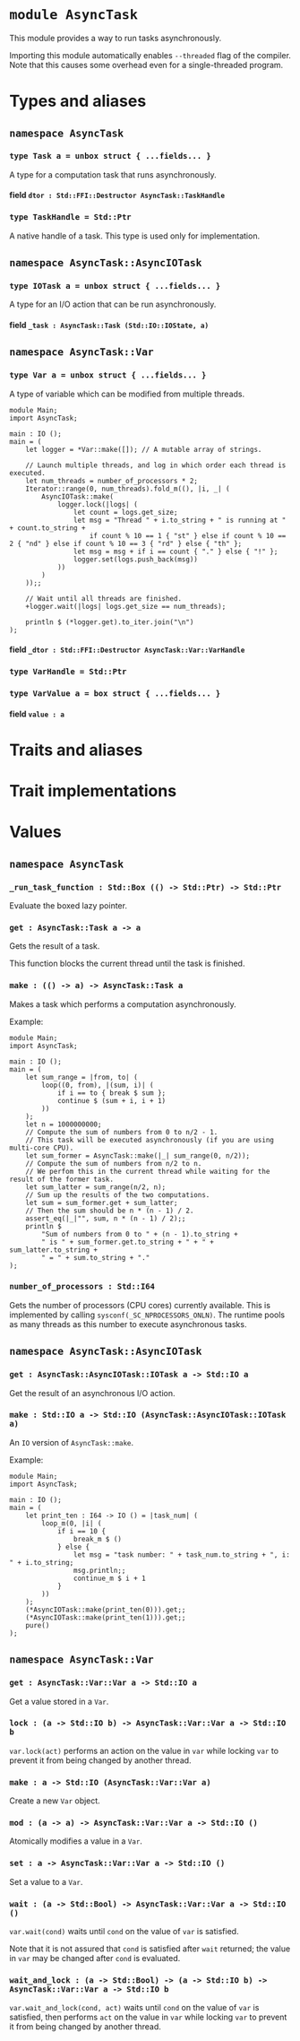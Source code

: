 # `module AsyncTask`

This module provides a way to run tasks asynchronously.

Importing this module automatically enables `--threaded` flag of the compiler.
Note that this causes some overhead even for a single-threaded program.

# Types and aliases

## `namespace AsyncTask`

### `type Task a = unbox struct { ...fields... }`

A type for a computation task that runs asynchronously.

#### field `dtor : Std::FFI::Destructor AsyncTask::TaskHandle`

### `type TaskHandle = Std::Ptr`

A native handle of a task. This type is used only for implementation.

## `namespace AsyncTask::AsyncIOTask`

### `type IOTask a = unbox struct { ...fields... }`

A type for an I/O action that can be run asynchronously.

#### field `_task : AsyncTask::Task (Std::IO::IOState, a)`

## `namespace AsyncTask::Var`

### `type Var a = unbox struct { ...fields... }`

A type of variable which can be modified from multiple threads.

```
module Main;
import AsyncTask;

main : IO ();
main = (
    let logger = *Var::make([]); // A mutable array of strings.

    // Launch multiple threads, and log in which order each thread is executed.
    let num_threads = number_of_processors * 2;
    Iterator::range(0, num_threads).fold_m((), |i, _| (
        AsyncIOTask::make(
            logger.lock(|logs| (
                let count = logs.get_size;
                let msg = "Thread " + i.to_string + " is running at " + count.to_string +
                    if count % 10 == 1 { "st" } else if count % 10 == 2 { "nd" } else if count % 10 == 3 { "rd" } else { "th" };
                let msg = msg + if i == count { "." } else { "!" };
                logger.set(logs.push_back(msg))
            ))
        )
    ));;

    // Wait until all threads are finished.
    +logger.wait(|logs| logs.get_size == num_threads);

    println $ (*logger.get).to_iter.join("\n")
);
```

#### field `_dtor : Std::FFI::Destructor AsyncTask::Var::VarHandle`

### `type VarHandle = Std::Ptr`

### `type VarValue a = box struct { ...fields... }`

#### field `value : a`

# Traits and aliases

# Trait implementations

# Values

## `namespace AsyncTask`

### `_run_task_function : Std::Box (() -> Std::Ptr) -> Std::Ptr`

Evaluate the boxed lazy pointer.

### `get : AsyncTask::Task a -> a`

Gets the result of a task.

This function blocks the current thread until the task is finished.

### `make : (() -> a) -> AsyncTask::Task a`

Makes a task which performs a computation asynchronously.

Example:
```
module Main;
import AsyncTask;

main : IO ();
main = (
    let sum_range = |from, to| (
        loop((0, from), |(sum, i)| (
            if i == to { break $ sum };
            continue $ (sum + i, i + 1)
        ))
    );
    let n = 1000000000;
    // Compute the sum of numbers from 0 to n/2 - 1.
    // This task will be executed asynchronously (if you are using multi-core CPU).
    let sum_former = AsyncTask::make(|_| sum_range(0, n/2));
    // Compute the sum of numbers from n/2 to n.
    // We perfom this in the current thread while waiting for the result of the former task.
    let sum_latter = sum_range(n/2, n);
    // Sum up the results of the two computations.
    let sum = sum_former.get + sum_latter;
    // Then the sum should be n * (n - 1) / 2.
    assert_eq(|_|"", sum, n * (n - 1) / 2);;
    println $
        "Sum of numbers from 0 to " + (n - 1).to_string +
        " is " + sum_former.get.to_string + " + " + sum_latter.to_string +
        " = " + sum.to_string + "."
);
```

### `number_of_processors : Std::I64`

Gets the number of processors (CPU cores) currently available.
This is implemented by calling `sysconf(_SC_NPROCESSORS_ONLN)`.
The runtime pools as many threads as this number to execute asynchronous tasks.

## `namespace AsyncTask::AsyncIOTask`

### `get : AsyncTask::AsyncIOTask::IOTask a -> Std::IO a`

Get the result of an asynchronous I/O action.

### `make : Std::IO a -> Std::IO (AsyncTask::AsyncIOTask::IOTask a)`

An `IO` version of `AsyncTask::make`.

Example:
```
module Main;
import AsyncTask;

main : IO ();
main = (
    let print_ten : I64 -> IO () = |task_num| (
        loop_m(0, |i| (
            if i == 10 {
                break_m $ ()
            } else {
                let msg = "task number: " + task_num.to_string + ", i: " + i.to_string;
                msg.println;;
                continue_m $ i + 1
            }
        ))
    );
    (*AsyncIOTask::make(print_ten(0))).get;;
    (*AsyncIOTask::make(print_ten(1))).get;;
    pure()
);
```

## `namespace AsyncTask::Var`

### `get : AsyncTask::Var::Var a -> Std::IO a`

Get a value stored in a `Var`.

### `lock : (a -> Std::IO b) -> AsyncTask::Var::Var a -> Std::IO b`

`var.lock(act)` performs an action on the value in `var` while locking `var` to prevent it from being changed by another thread.

### `make : a -> Std::IO (AsyncTask::Var::Var a)`

Create a new `Var` object.

### `mod : (a -> a) -> AsyncTask::Var::Var a -> Std::IO ()`

Atomically modifies a value in a `Var`.

### `set : a -> AsyncTask::Var::Var a -> Std::IO ()`

Set a value to a `Var`.

### `wait : (a -> Std::Bool) -> AsyncTask::Var::Var a -> Std::IO ()`

`var.wait(cond)` waits until `cond` on the value of `var` is satisfied.

Note that it is not assured that `cond` is satisfied after `wait` returned;
the value in `var` may be changed after `cond` is evaluated.

### `wait_and_lock : (a -> Std::Bool) -> (a -> Std::IO b) -> AsyncTask::Var::Var a -> Std::IO b`

`var.wait_and_lock(cond, act)` waits until `cond` on the value of `var` is satisfied,
then performs `act` on the value in `var` while locking `var` to prevent it from being changed by another thread.